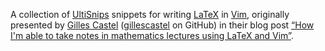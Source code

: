 A collection of [UltiSnips] snippets for writing [LaTeX] in [Vim], originally
presented by [Gilles Castel][castel] ([gillescastel] on GitHub) in their blog
post [“How I'm able to take notes in mathematics lectures using LaTeX and
Vim”][notes].

[UltiSnips]: /SirVer/ultisnips
[LaTeX]: https://en.wikipedia.org/wiki/LaTeX
[Vim]: https://en.wikipedia.org/wiki/Vim_(text_editor)
[castel]: https://castel.dev/
[gillescastel]: https://github.com/gillescastel
[notes]: https://castel.dev/post/lecture-notes-1/
